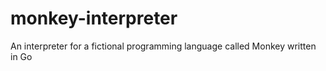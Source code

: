 # monkey-interpreter
An interpreter for a fictional programming language called Monkey written in Go
